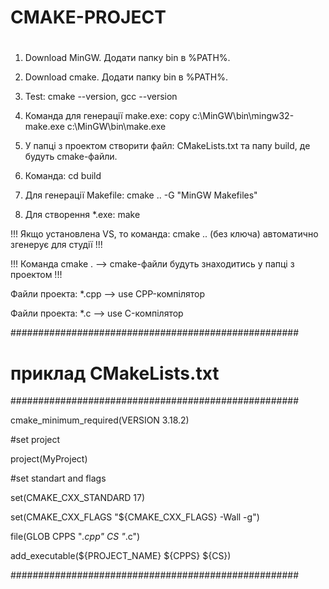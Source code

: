 # CMAKE-PROJECT
# 
1. Download MinGW. Додати папку bin в %PATH%.
2. Download cmake. Додати папку bin в %PATH%.
3. Test: 
	cmake --version, gcc --version
4. Команда для генерації make.exe: 
	copy c:\MinGW\bin\mingw32-make.exe c:\MinGW\bin\make.exe

5. У папці з проектом створити файл: CMakeLists.txt та папу build, де будуть cmake-файли.
6. Команда: cd build

7. Для генерації Makefile:
	cmake .. -G "MinGW Makefiles"
8. Для створення *.exe:
	make

!!! Якщо установлена VS, то команда: cmake .. (без ключа) автоматично згенерує для студії !!!

!!! Команда cmake .   --> cmake-файли будуть знаходитись у папці з проектом !!!


Файли проекта: *.cpp --> use CPP-компілятор

Файли проекта: *.c --> use C-компілятор

####################################################
# приклад CMakeLists.txt
####################################################

cmake_minimum_required(VERSION 3.18.2)

#set project

project(MyProject)

#set standart and flags

set(CMAKE_CXX_STANDARD 17)

set(CMAKE_CXX_FLAGS "${CMAKE_CXX_FLAGS} -Wall -g")

file(GLOB CPPS "*.cpp" CS "*.c")

add_executable(${PROJECT_NAME} ${CPPS} ${CS})

####################################################
